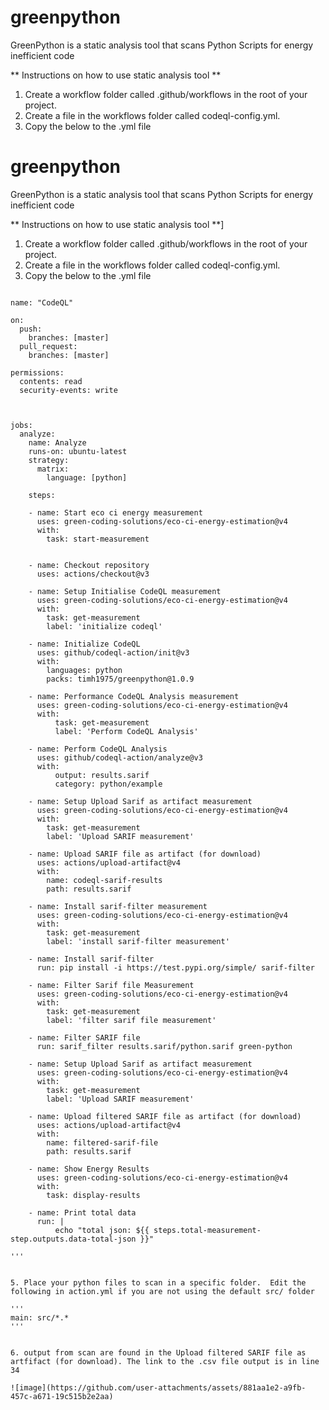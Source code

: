 ﻿# greenpython

GreenPython is a static analysis tool that scans Python Scripts for energy inefficient code

** Instructions on how to use static analysis tool **

1.  Create a workflow folder called .github/workflows in the root of your project.
2.  Create a file in the workflows folder called codeql-config.yml.
3.  Copy the below to the .yml file


# greenpython

GreenPython is a static analysis tool that scans Python Scripts for energy inefficient code

** Instructions on how to use static analysis tool **]

1.  Create a workflow folder called .github/workflows in the root of your project.
2.  Create a file in the workflows folder called codeql-config.yml.
3.  Copy the below to the .yml file


```

name: "CodeQL"

on:
  push:
    branches: [master]
  pull_request:
    branches: [master]

permissions:
  contents: read
  security-events: write



jobs:
  analyze:
    name: Analyze
    runs-on: ubuntu-latest
    strategy:
      matrix:
        language: [python]

    steps:

    - name: Start eco ci energy measurement
      uses: green-coding-solutions/eco-ci-energy-estimation@v4
      with:
        task: start-measurement

    
    - name: Checkout repository
      uses: actions/checkout@v3

    - name: Setup Initialise CodeQL measurement
      uses: green-coding-solutions/eco-ci-energy-estimation@v4
      with:
        task: get-measurement
        label: 'initialize codeql'  

    - name: Initialize CodeQL
      uses: github/codeql-action/init@v3
      with:
        languages: python
        packs: timh1975/greenpython@1.0.9
    
    - name: Performance CodeQL Analysis measurement
      uses: green-coding-solutions/eco-ci-energy-estimation@v4
      with:
          task: get-measurement
          label: 'Perform CodeQL Analysis'  

    - name: Perform CodeQL Analysis
      uses: github/codeql-action/analyze@v3
      with:
          output: results.sarif 
          category: python/example

    - name: Setup Upload Sarif as artifact measurement
      uses: green-coding-solutions/eco-ci-energy-estimation@v4
      with:
        task: get-measurement
        label: 'Upload SARIF measurement'       
         
    - name: Upload SARIF file as artifact (for download)
      uses: actions/upload-artifact@v4
      with:
        name: codeql-sarif-results
        path: results.sarif  

    - name: Install sarif-filter measurement
      uses: green-coding-solutions/eco-ci-energy-estimation@v4
      with:
        task: get-measurement
        label: 'install sarif-filter measurement'      
 
    - name: Install sarif-filter
      run: pip install -i https://test.pypi.org/simple/ sarif-filter

    - name: Filter Sarif file Measurement
      uses: green-coding-solutions/eco-ci-energy-estimation@v4
      with:
        task: get-measurement
        label: 'filter sarif file measurement'

    - name: Filter SARIF file
      run: sarif_filter results.sarif/python.sarif green-python

    - name: Setup Upload Sarif as artifact measurement
      uses: green-coding-solutions/eco-ci-energy-estimation@v4
      with:
        task: get-measurement
        label: 'Upload SARIF measurement'      

    - name: Upload filtered SARIF file as artifact (for download)
      uses: actions/upload-artifact@v4
      with:
        name: filtered-sarif-file
        path: results.sarif

    - name: Show Energy Results
      uses: green-coding-solutions/eco-ci-energy-estimation@v4
      with:
        task: display-results

    - name: Print total data
      run: |
          echo "total json: ${{ steps.total-measurement-step.outputs.data-total-json }}"    

'''        
        

5. Place your python files to scan in a specific folder.  Edit the following in action.yml if you are not using the default src/ folder

'''
main: src/*.*   
'''        
        

6. output from scan are found in the Upload filtered SARIF file as artfifact (for download). The link to the .csv file output is in line 34

![image](https://github.com/user-attachments/assets/881aa1e2-a9fb-457c-a671-19c515b2e2aa)

